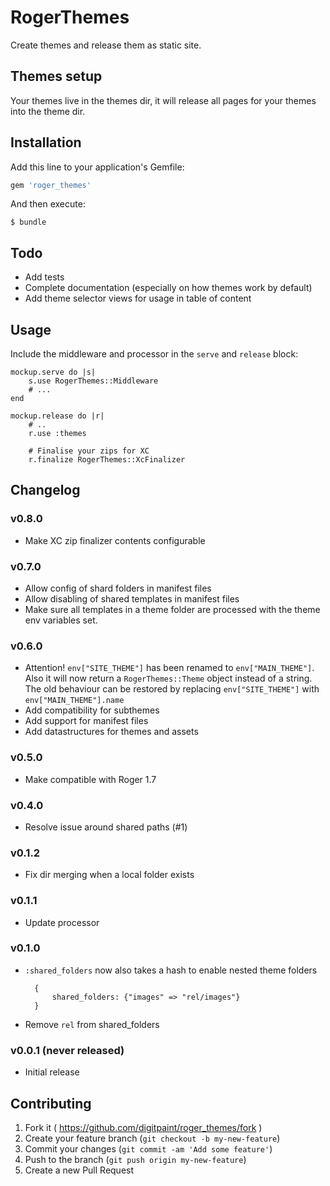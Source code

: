 # RogerThemes

Create themes and release them as static site.

## Themes setup

Your themes live in the themes dir, it will release all pages for your themes
into the theme dir.

## Installation

Add this line to your application's Gemfile:

```ruby
gem 'roger_themes'
```

And then execute:

    $ bundle


## Todo

- Add tests
- Complete documentation (especially on how themes work by default)
- Add theme selector views for usage in table of content

## Usage

Include the middleware and processor in the `serve` and `release` block:

```
mockup.serve do |s|
    s.use RogerThemes::Middleware
    # ...
end
```

```
mockup.release do |r|
    # ..
    r.use :themes

    # Finalise your zips for XC
    r.finalize RogerThemes::XcFinalizer
```

## Changelog

### v0.8.0
* Make XC zip finalizer contents configurable

### v0.7.0
* Allow config of shard folders in manifest files
* Allow disabling of shared templates in manifest files
* Make sure all templates in a theme folder are processed with the theme env variables set.

### v0.6.0
* Attention! `env["SITE_THEME"]` has been renamed to `env["MAIN_THEME"]`. Also it will now return a `RogerThemes::Theme` object instead of a string. The old behaviour can be restored by replacing `env["SITE_THEME"]` with `env["MAIN_THEME"].name`
* Add compatibility for subthemes
* Add support for manifest files
* Add datastructures for themes and assets

### v0.5.0
* Make compatible with Roger 1.7

### v0.4.0

* Resolve issue around shared paths (#1)

### v0.1.2

* Fix dir merging when a local folder exists

### v0.1.1

* Update processor

### v0.1.0

* `:shared_folders` now also takes a hash to enable nested theme folders
  ```
    {
        shared_folders: {"images" => "rel/images"}
    }
  ```
* Remove `rel` from shared_folders

### v0.0.1 (never released)

* Initial release

## Contributing

1. Fork it ( https://github.com/digitpaint/roger_themes/fork )
2. Create your feature branch (`git checkout -b my-new-feature`)
3. Commit your changes (`git commit -am 'Add some feature'`)
4. Push to the branch (`git push origin my-new-feature`)
5. Create a new Pull Request
